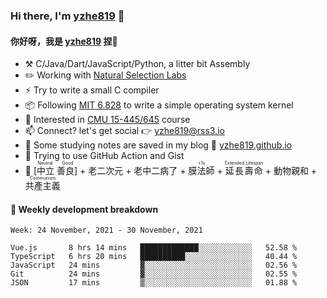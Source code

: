 ### Hi there, I'm [yzhe819](https://github.com/yzhe819) 👋

#### 你好呀，我是 [yzhe819](https://github.com/yzhe819) 捏👋

- :hammer_and_pick: C/Java/Dart/JavaScript/Python, a litter bit Assembly
- :pencil2: Working with [Natural Selection Labs](https://github.com/NaturalSelectionLabs)
- ⚡ Try to write a small C compiler
- 📦 Following [MIT 6.828](https://pdos.csail.mit.edu/6.828/2018/overview.html) to write a simple operating system kernel
- 🧪 Interested in [CMU 15-445/645](https://15445.courses.cs.cmu.edu/fall2020/) course
- 📫 Connect? let's get social 👉 yzhe819@rss3.io
- :scroll: Some studying notes are saved in my blog :space_invader: [yzhe819.github.io](https://yzhe819.github.io/)
- 🌟 Trying to use GitHub Action and Gist
- 🔑 <ruby>[中立 善良]<rp>（</rp><rt>Neutral Good</rt><rp>）</rp></ruby> + 老二次元 + 老中二病了 + <ruby>膜法師<rp>（</rp><rt>+1s</rt><rp>）</rp></ruby> + <ruby>延長壽命<rp>（</rp><rt>Extended Lifespan</rt><rp>）</rp></ruby> + 動物親和 + <ruby>共產主義<rp>（</rp><rt>Communism</rt><rp>）</rp></ruby>



#### 📝 Weekly development breakdown

<!--START_SECTION:waka-->
```text
Week: 24 November, 2021 - 30 November, 2021

Vue.js       8 hrs 14 mins   █████████████░░░░░░░░░░░░   52.58 % 
TypeScript   6 hrs 20 mins   ██████████░░░░░░░░░░░░░░░   40.44 % 
JavaScript   24 mins         ▓░░░░░░░░░░░░░░░░░░░░░░░░   02.56 % 
Git          24 mins         ▓░░░░░░░░░░░░░░░░░░░░░░░░   02.55 % 
JSON         17 mins         ▒░░░░░░░░░░░░░░░░░░░░░░░░   01.88 % 
```
<!--END_SECTION:waka-->



